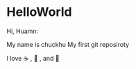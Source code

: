 # HelloWorld
Hi, Huamn:

My name is chuckhu
My first git reposiroty

I love :coffee: , :pizza: , and :dancer:

